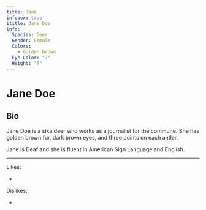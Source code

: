 ```yaml
---
title: Jane
infobox: true
ititle: Jane Doe
info:
  Species: Deer
  Gender: Female
  Colors:
    - Golden brown
  Eye Color: "?"
  Height: "?"
---
```


Jane Doe
=======

## Bio

Jane Doe is a sika deer who works as a journalist for the commune. She has golden brown fur, dark brown eyes, and three points on each antler.

Jane is Deaf and she is fluent in American Sign Language and English.

---

Likes:

  * 
  

Dislikes:

  * 

